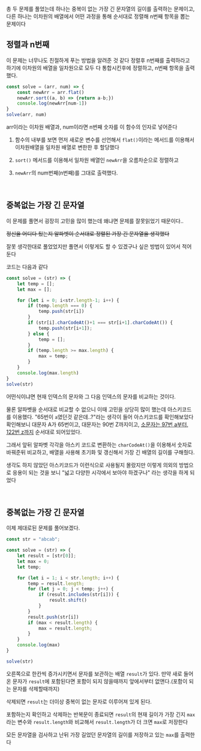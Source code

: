 총 두 문제를 풀었는데 하나는 중복이 없는 가장 긴 문자열의 길이를 출력하는 문제이고, 다른 하나는 이차원의 배열에서 어떤 과정을 통해 순서대로 정렬해 n번째 항목을 뽑는 문제이다

## 정렬과 n번째

이 문제는 너무나도 친절하게 푸는 방법을 알려준 것 같다 정렬후 n번째를 출력하라고 하기에 이차원의 배열을 일차원으로 모두 다 통합시킨후에 정렬하고, n번째 항목을 출력했다.

```javascript
const solve = (arr, num) => {
    const newArr = arr.flat()
    newArr.sort((a, b) => {return a-b;})
    console.log(newArr[num-1])
}
solve(arr, num)
```

arr이라는 이차원 배열과, num이라면 n번째 숫자를 이 함수의 인자로 넣어준다

1. 함수의 내부를 보면 먼저 새로운 변수를 선언해서 `flat()`이라는 메서드를 이용해서 이차원배열을 일차원 배열로 변한한 후 할당했다

2. `sort()` 메서드를 이용해서 일차원 배열인 `newArr`을 오름차순으로 정렬하고

3. `newArr`의 num번째(n번째)를 그대로 출력했다.


<br>

## 중복없는 가장 긴 문자열
 
이 문제를 풀면서 굉장히 고민을 많이 했는데 왜냐면 문제를 잘못읽었기 때문이다..

~~정신을 어디다 뒀는지 알파벳이 순서대로 정렬된 가장 긴 문자열을 생각했다~~

잘못 생각한대로 풀었었지만 풀면서 이렇게도 할 수 있겠구나 싶은 방법이 있어서 적어둔다

코드는 다음과 같다

```javascript
const solve = (str) => {
    let temp = [];
    let max = [];

    for (let i = 0; i<str.length-1; i++) {
        if (temp.length === 0) {
            temp.push(str[i])
        }
        if (str[i].charCodeAt()+1 === str[i+1].charCodeAt()) {
            temp.push(str[i+1]);
        } else {
            temp = [];
        }
        if (temp.length >= max.length) {
            max = temp;
        } 
    }
    console.log(max.length)
}
solve(str)
```
어떤식이냐면 현재 인덱스의 문자와 그 다음 인덱스의 문자를 비교하는 것이다. 

물론 알파벳을 순서대로 비교할 수 없으니 이때 고민을 상당히 많이 했는데 아스키코드를 이용했다. "65번이 `a`였던것 같은데..?"라는 생각이 들어 아스키코드를 확인해보았다 확인해보니 대문자 A가 65번이고, 대문자는 90번 Z까지이고, <u>소문자는 97번 a부터, 122번 z까지</u> 순서대로 되어있었다.

그래서 앞뒤 알파벳 각각을 아스키 코드로 변환하는 `charCodeAt()`을 이용해서 숫자로 바꿔준뒤 비교하고, 배열을 사용해 초기화 및 갱신해서 가장 긴 배열의 길이를 구해줬다.

생각도 하지 않았던 아스키코드가 이런식으로 사용될지 몰랐지만 이렇게 의외의 방법으로 응용이 되는 것을 보니 "넓고 다양한 시각에서 보아야 하겠구나" 라는 생각을 하게 되었다

<br>

## 중복없는 가장 긴 문자열
이제 제대로된 문제를 풀어보겠다.

```javascript
const str = "abcab";

const solve = (str) => {
    let result = [str[0]];
    let max = 0;
    let temp;

    for (let i = 1; i < str.length; i++) {
        temp = result.length;
        for (let j = 0; j < temp; j++) {
            if (result.includes(str[i])) {
                result.shift()
            }
        }
        result.push(str[i])
        if (max < result.length) {
            max = result.length;
        }
    }
    console.log(max)
}

solve(str)
```
오른쪽으로 한칸씩 증가시키면서 문자를 보관하는 배열 `result`가 있다. 만약 새로 들어온 문자가 `result`에 포함된다면 포함이 되지 않을때까지 앞에서부터 없앤다.(포함이 되는 문자를 삭제할때까지)

삭제되면 `result`는 더이상 중복이 없는 문자로 이루어져 있게 된다.

포함하는지 확인하고 삭제하는 반복문이 종료되면 `result`의 현재 길이가 가장 긴지 `max`라는 변수와 `result.length`와 비교해서 `result.length`가 더 크면 `max`로 저장한다

모든 문자열을 검사하고 난뒤 가장 길었던 문자열의 길이를 저장하고 있는 `max`를 출력한다
